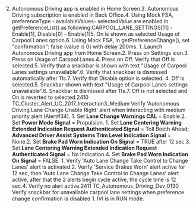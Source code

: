 2. Autonomous Driving app is enabled in Home Screen.3. Autonomous Driving subscription is enabled in Back Office.4. Using Mock FSA, preferenceType - availableValues- selectedValue are enabled in getPreferenceList() as following:CARPOOL_LANE_SETTINGS[11] - Enable[1], Disable[0] - Enable[1]5. On is shown as selected Usage of Carpool Lanes option.6. Using Mock FSA, in getPreferenceChange(), set "confirmation": false (value is 0) with delay 200ms. 1. Launch Autonomous Driving app from Home Screen.2. Press on Settings icon.3. Press on Usage of Carpool Lanes.4. Press on Off. Verify that Off is selected.5. Verify that a snackbar is shown with text "Usage of Carpool Lanes settings unavailable".6. Verify that snackbar is dismissed automatically after 11s.7. Verify that Disable option is selected. 4. Off is selected.5. Snackbar shown with text "Usage of Carpool Lanes settings unavailable".6. Snackbar is dismissed after 11s.7. Off is not selected and On is reverted to selected.2410 TC_Cluster_Alert_UC_2017_Interaction3_Medium Verify 'Autonomous Driving Lane Change Unable Right' alert when interacting with medium priority alert (Alert#34). 1. Set **Lane Change Warnings CAL** = Enable.2. Set **Power Mode Signal** = Propulsion. 1. Set **Lane Centering Warning Extended Indication Request Authenticated Signal** = Toll Booth Ahead; **Advanced Driver Assist Systems Trim Level Indication Signal** = None.2. Set **Brake Pad Worn Indication On Signal** = TRUE after 12 sec.3. Set **Lane Centering Warning Extended Indication Request Authenticated Signal** = No Indication.4. Set **Brake Pad Worn Indication On Signal** = FALSE. 1. Verify 'Auto Lane Change Take Control to Change Lanes' alert is activated.2. Verify 'Service Brakes Worn' alert active for 12 sec, then 'Auto Lane Change Take Control to Change Lanes' alert active, after that the 2 alerts begin cycle active, the cycle time is 12 sec.4. Verify no alert active.2411 TC_Autonomous_Driving_Dev_0130 Verify snackbar for unavailable carpool lane settings when preference change confirmation is disabled 1. IVI is in RUN mode.